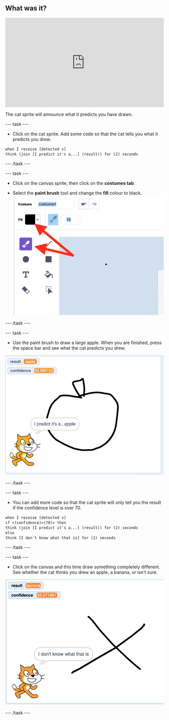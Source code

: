 ## What was it?

<html>
  <div style="position: relative; overflow: hidden; padding-top: 56.25%;">
    <iframe style="position: absolute; top: 0; left: 0; right: 0; width: 100%; height: 100%; border: none;" src="https://www.youtube.com/embed/nHoRkaHunxU?rel=0&cc_load_policy=1" allowfullscreen allow="accelerometer; autoplay; clipboard-write; encrypted-media; gyroscope; picture-in-picture; web-share"></iframe>
  </div>
</html>

The cat sprite will announce what it predicts you have drawn.

--- task ---

+ Click on the cat sprite. Add some code so that the cat tells you what it predicts you drew.

```blocks3
when I receive [detected v]
think (join [I predict it's a...] (result)) for (2) seconds
```

--- /task ---


--- task ---
+ Click on the canvas sprite, then click on the **costumes tab**.

+ Select the **paint brush** tool and change the **fill** colour to black. 
![Paint brush tool selected and black fill colour](images/black-brush.png)

--- /task ---

--- task ---
+ Use the paint brush to draw a large apple. When you are finished, press the space bar and see what the cat predicts you drew. 

![Apple drawn on canvas, cat reports it's an apple](images/its-an-apple.png)

--- /task ---

--- task ---
+ You can add more code so that the cat sprite will only tell you the result if the confidence level is over 70. 

```blocks3
when I receive [detected v]
if <(confidence)>(70)> then
think (join [I predict it's a...] (result)) for (2) seconds
else
think [I don't know what that is] for (2) seconds
```
--- /task ---

--- task ---
+ Click on the canvas and this time draw something completely different. See whether the cat thinks you drew an apple, a banana, or isn't sure.

![X drawn on the canvas, cat reports not knowing what was drawn](images/not-confident.png)

--- /task ---
